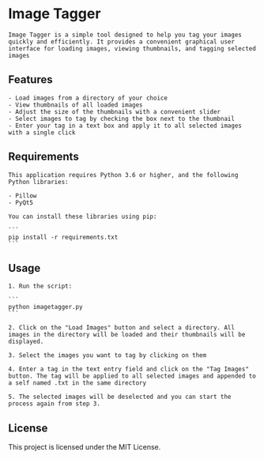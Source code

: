   # Image Tagger

    Image Tagger is a simple tool designed to help you tag your images quickly and efficiently. It provides a convenient graphical user interface for loading images, viewing thumbnails, and tagging selected images

## Features

    - Load images from a directory of your choice
    - View thumbnails of all loaded images
    - Adjust the size of the thumbnails with a convenient slider
    - Select images to tag by checking the box next to the thumbnail
    - Enter your tag in a text box and apply it to all selected images with a single click
## Requirements

    This application requires Python 3.6 or higher, and the following Python libraries:

    - Pillow
    - PyQt5

    You can install these libraries using pip:

    ```
    pip install -r requirements.txt
    ```

## Usage

    1. Run the script:

    ```
    python imagetagger.py
    ```

    2. Click on the "Load Images" button and select a directory. All images in the directory will be loaded and their thumbnails will be displayed.

    3. Select the images you want to tag by clicking on them

    4. Enter a tag in the text entry field and click on the "Tag Images" button. The tag will be applied to all selected images and appended to a self named .txt in the same directory

    5. The selected images will be deselected and you can start the process again from step 3.

## License

  This project is licensed under the MIT License.
